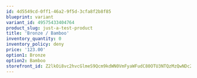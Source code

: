 ```yaml
---
id: 4d5549cd-0ff1-46a2-9f5d-3cfa8f2b8f85
blueprint: variant
variant_id: 49575433404764
product_slug: just-a-test-product
title: 'Bronze / Bamboo'
inventory_quantity: 0
inventory_policy: deny
price: '123.00'
option1: Bronze
option2: Bamboo
storefront_id: Z2lkOi8vc2hvcGlmeS9Qcm9kdWN0VmFyaWFudC80OTU3NTQzMzQwNDc2NA==
---
```

